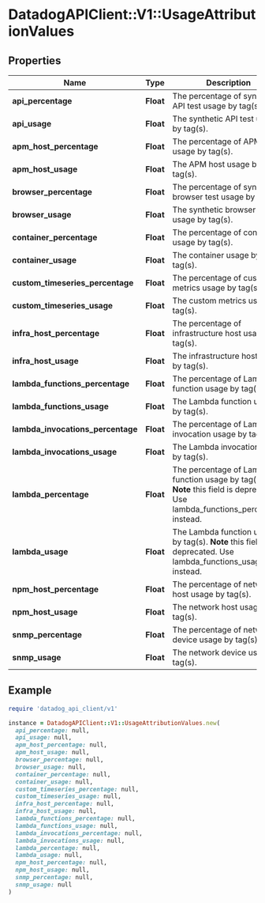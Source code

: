 # DatadogAPIClient::V1::UsageAttributionValues

## Properties

| Name | Type | Description | Notes |
| ---- | ---- | ----------- | ----- |
| **api_percentage** | **Float** | The percentage of synthetic API test usage by tag(s). | [optional] |
| **api_usage** | **Float** | The synthetic API test usage by tag(s). | [optional] |
| **apm_host_percentage** | **Float** | The percentage of APM host usage by tag(s). | [optional] |
| **apm_host_usage** | **Float** | The APM host usage by tag(s). | [optional] |
| **browser_percentage** | **Float** | The percentage of synthetic browser test usage by tag(s). | [optional] |
| **browser_usage** | **Float** | The synthetic browser test usage by tag(s). | [optional] |
| **container_percentage** | **Float** | The percentage of container usage by tag(s). | [optional] |
| **container_usage** | **Float** | The container usage by tag(s). | [optional] |
| **custom_timeseries_percentage** | **Float** | The percentage of custom metrics usage by tag(s). | [optional] |
| **custom_timeseries_usage** | **Float** | The custom metrics usage by tag(s). | [optional] |
| **infra_host_percentage** | **Float** | The percentage of infrastructure host usage by tag(s). | [optional] |
| **infra_host_usage** | **Float** | The infrastructure host usage by tag(s). | [optional] |
| **lambda_functions_percentage** | **Float** | The percentage of Lambda function usage by tag(s). | [optional] |
| **lambda_functions_usage** | **Float** | The Lambda function usage by tag(s). | [optional] |
| **lambda_invocations_percentage** | **Float** | The percentage of Lambda invocation usage by tag(s). | [optional] |
| **lambda_invocations_usage** | **Float** | The Lambda invocation usage by tag(s). | [optional] |
| **lambda_percentage** | **Float** | The percentage of Lambda function usage by tag(s).  **Note** this field is deprecated. Use lambda_functions_percentage instead. | [optional] |
| **lambda_usage** | **Float** | The Lambda function usage by tag(s).  **Note** this field is deprecated. Use lambda_functions_usage instead. | [optional] |
| **npm_host_percentage** | **Float** | The percentage of network host usage by tag(s). | [optional] |
| **npm_host_usage** | **Float** | The network host usage by tag(s). | [optional] |
| **snmp_percentage** | **Float** | The percentage of network device usage by tag(s). | [optional] |
| **snmp_usage** | **Float** | The network device usage by tag(s). | [optional] |

## Example

```ruby
require 'datadog_api_client/v1'

instance = DatadogAPIClient::V1::UsageAttributionValues.new(
  api_percentage: null,
  api_usage: null,
  apm_host_percentage: null,
  apm_host_usage: null,
  browser_percentage: null,
  browser_usage: null,
  container_percentage: null,
  container_usage: null,
  custom_timeseries_percentage: null,
  custom_timeseries_usage: null,
  infra_host_percentage: null,
  infra_host_usage: null,
  lambda_functions_percentage: null,
  lambda_functions_usage: null,
  lambda_invocations_percentage: null,
  lambda_invocations_usage: null,
  lambda_percentage: null,
  lambda_usage: null,
  npm_host_percentage: null,
  npm_host_usage: null,
  snmp_percentage: null,
  snmp_usage: null
)
```

